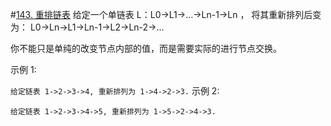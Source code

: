 #[143. 重排链表](https://leetcode-cn.com/problems/reorder-list/)
给定一个单链表 L：L0→L1→…→Ln-1→Ln ，
将其重新排列后变为： L0→Ln→L1→Ln-1→L2→Ln-2→…

你不能只是单纯的改变节点内部的值，而是需要实际的进行节点交换。

示例 1:

```给定链表 1->2->3->4, 重新排列为 1->4->2->3.```
示例 2:

```给定链表 1->2->3->4->5, 重新排列为 1->5->2->4->3.```